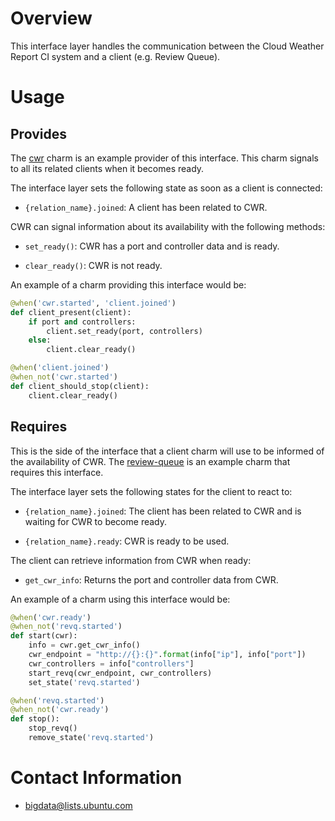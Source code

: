# Overview

This interface layer handles the communication between the Cloud Weather
Report CI system and a client (e.g. Review Queue).

# Usage

## Provides

The [cwr][] charm is an example provider of this interface. This charm signals
to all its related clients when it becomes ready.

[cwr]: https://github.com/juju-solutions/layer-cwr

The interface layer sets the following state as soon as a client is connected:

  * `{relation_name}.joined`: A client has been related to CWR.

CWR can signal information about its availability with the following methods:

  * `set_ready()`: CWR has a port and controller data and is ready.

  * `clear_ready()`: CWR is not ready.

An example of a charm providing this interface would be:

```python
@when('cwr.started', 'client.joined')
def client_present(client):
    if port and controllers:
        client.set_ready(port, controllers)
    else:
        client.clear_ready()

@when('client.joined')
@when_not('cwr.started')
def client_should_stop(client):
    client.clear_ready()
```


## Requires

This is the side of the interface that a client charm will use to be informed
of the availability of CWR. The [review-queue][] is an example charm that
requires this interface.

[review-queue]: https://github.com/juju-solutions/review-queue-charm

The interface layer sets the following states for the client to react to:

  * `{relation_name}.joined`: The client has been related to CWR and is waiting
  for CWR to become ready.

  * `{relation_name}.ready`: CWR is ready to be used.

The client can retrieve information from CWR when ready:

  * `get_cwr_info`: Returns the port and controller data from CWR.

An example of a charm using this interface would be:

```python
@when('cwr.ready')
@when_not('revq.started')
def start(cwr):
    info = cwr.get_cwr_info()
    cwr_endpoint = "http://{}:{}".format(info["ip"], info["port"])
    cwr_controllers = info["controllers"]
    start_revq(cwr_endpoint, cwr_controllers)
    set_state('revq.started')

@when('revq.started')
@when_not('cwr.ready')
def stop():
    stop_revq()
    remove_state('revq.started')
```


# Contact Information

- <bigdata@lists.ubuntu.com>
